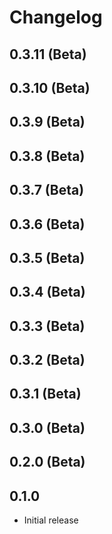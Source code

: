 # Changelog
## 0.3.11 (Beta)


## 0.3.10 (Beta)


## 0.3.9 (Beta)


## 0.3.8 (Beta)


## 0.3.7 (Beta)


## 0.3.6 (Beta)


## 0.3.5 (Beta)


## 0.3.4 (Beta)


## 0.3.3 (Beta)


## 0.3.2 (Beta)


## 0.3.1 (Beta)


## 0.3.0 (Beta)


## 0.2.0 (Beta)



## 0.1.0

- Initial release
